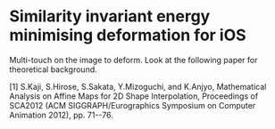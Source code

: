 Similarity invariant energy minimising deformation for iOS
=============
Multi-touch on the image to deform.
Look at the following paper for theoretical background.

[1] S.Kaji, S.Hirose, S.Sakata, Y.Mizoguchi, and K.Anjyo,  Mathematical Analysis on Affine Maps for 2D Shape Interpolation, Proceedings of SCA2012 (ACM SIGGRAPH/Eurographics Symposium on Computer Animation 2012), pp. 71--76.

